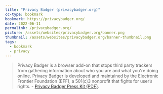 ```yaml
---
title: "Privacy Badger (privacybadger.org)"
cc-type: bookmark
bookmark: https://privacybadger.org/
date: 2022-06-11
permalink: /privacybadger.org/
picture: /assets/websites/privacybadger.org/banner.png
thumbnail: /assets/websites/privacybadger.org/banner-thumbnail.png
tags:
  - bookmark
  - privacy
---
```

> Privacy Badger is a browser add-on that stops third party trackers from gathering information about who you are and what you're doing online. Privacy Badger is developed and maintained by the Electronic Frontier Foundation (EFF), a 501(c)3 nonprofit that fights for user’s rights. - [Privacy Badger Press Kit (PDF)](https://privacybadger.org/files/pb_journalist_1_pager.pdf).
